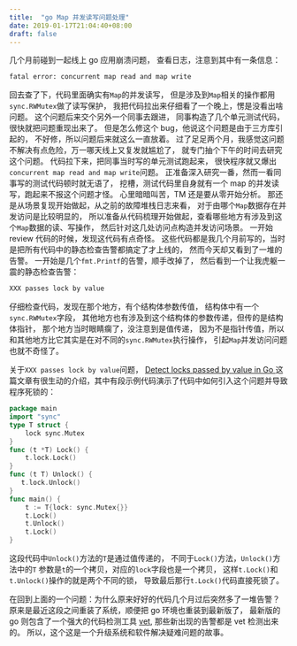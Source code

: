 ```yaml
---
title:  "go Map 并发读写问题处理"
date: 2019-01-17T21:04:40+08:00
draft: false
---
```


几个月前碰到一起线上 go 应用崩溃问题，
查看日志，注意到其中有一条信息：

```txt
fatal error: concurrent map read and map write
```

回去查了下，代码里面确实有```Map```的并发读写，
但是涉及到```Map```相关的操作都用```sync.RWMutex```做了读写保护，
我把代码拉出来仔细看了一个晚上，愣是没看出啥问题。
这个问题后来交个另外一个同事去跟进，
同事构造了几个单元测试代码，很快就把问题重现出来了。
但是怎么修这个 bug，他说这个问题是由于三方库引起的，
不好修，所以问题后来就这么一直放着。
过了足足两个月，我感觉这问题不解决有点危险，万一哪天线上又复发就尴尬了，
就专门抽个下午的时间去研究这个问题。
代码拉下来，把同事当时写的单元测试跑起来，
很快程序就又爆出```concurrent map read and map write```问题。
正准备深入研究一番，然而一看同事写的测试代码顿时就无语了，
挖槽，测试代码里自身就有一个 map 的并发读写，跑起来不报这个问题才怪。
心里暗暗叫苦，TM 还是要从零开始分析。
那还是从场景复现开始做起，从之前的故障堆栈日志来看，
对于由哪个```Map```数据存在并发访问是比较明显的，
所以准备从代码梳理开始做起，查看哪些地方有涉及到这个```Map```数据的读、写操作，
然后针对这几处访问点构造并发访问场景。
一开始 review 代码的时候，发现这代码有点奇怪。
这些代码都是我几个月前写的，当时是把所有代码中的静态检查告警都搞定了才上线的，
然而今天却又看到了一堆的告警。
一开始是几个```fmt.Printf```的告警，顺手改掉了，
然后看到一个让我虎躯一震的静态检查告警：

```txt
XXX passes lock by value
```

仔细检查代码，发现在那个地方，有个结构体参数传值，
结构体中有一个```sync.RWMutex```字段，
其他地方也有涉及到这个结构体的参数传递，但传的是结构体指针，
那个地方当时眼睛瘸了，没注意到是值传递，
因为不是指针传值，所以和其他地方比它其实是在对不同的```sync.RWMutex```执行操作，
引起```Map```并发访问问题也就不奇怪了。

关于```XXX passes lock by value```问题，
[Detect locks passed by value in Go
](https://medium.com/golangspec/detect-locks-passed-by-value-in-go-efb4ac9a3f2b)
这篇文章有很生动的介绍，其中有段示例代码演示了代码中如何引入这个问题并导致程序死锁的：

```go
package main
import "sync"
type T struct {
    lock sync.Mutex
}
func (t *T) Lock() {
    t.lock.Lock()
}
func (t T) Unlock() {
   t.lock.Unlock()
}
func main() {
    t := T{lock: sync.Mutex{}}
    t.Lock()
    t.Unlock()
    t.Lock()
}
```

这段代码中```Unlock()```方法的```T```是通过值传递的，
不同于```Lock()```方法，```Unlock()```方法中的```T```
参数是```t```的一个拷贝，对应的```lock```字段也是一个拷贝，
这样```t.Lock()```和```t.Unlock()```操作的就是两个不同的锁，
导致最后那行```t.Lock()```代码直接死锁了。

在回到上面的一个问题：为什么原来好好的代码几个月过后突然多了一堆告警？
原来是最近这段之间重装了系统，顺便把 go 环境也重装到最新版了，
最新版的 go 则包含了一个强大的代码检测工具 [vet](https://medium.com/golangspec/detect-locks-passed-by-value-in-go-efb4ac9a3f2b),
那些新出现的告警都是 vet 检测出来的。
所以，这个这是一个升级系统和软件解决疑难问题的故事。
